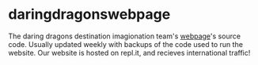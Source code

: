 # daringdragonswebpage
The daring dragons destination imagionation team's [webpage](https://daringdragons.eshaanahuja.repl.co)'s source code. Usually updated weekly with backups of the code used to run the website. Our website is hosted on repl.it, and recieves international traffic!
